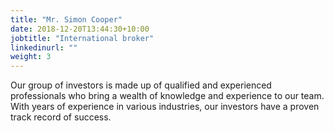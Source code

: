 ```yaml
---
title: "Mr. Simon Cooper"
date: 2018-12-20T13:44:30+10:00
jobtitle: "International broker"
linkedinurl: ""
weight: 3
---
```


Our group of investors is made up of qualified and experienced professionals who bring a wealth of knowledge and experience to our team. With years of experience in various industries, our investors have a proven track record of success.